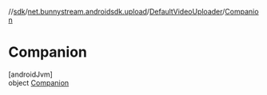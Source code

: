 //[sdk](../../../../index.md)/[net.bunnystream.androidsdk.upload](../../index.md)/[DefaultVideoUploader](../index.md)/[Companion](index.md)

# Companion

[androidJvm]\
object [Companion](index.md)
